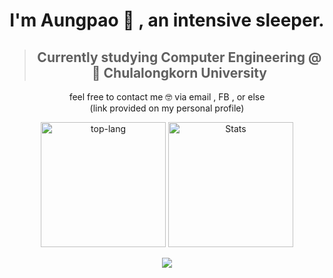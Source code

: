 <h1 align="center">I'm Aungpao 🤙 , an intensive sleeper.</h1>

<blockquote>
  <h2 align="center">Currently studying Computer Engineering @ 🏫 Chulalongkorn University</h2>
</blockquote>

<p align="center">
feel free to contact me 🤓 via email , FB , or else </br>
(link provided on my personal profile)</br>
</p>

<div flex align="center">
<img alt='top-lang' height=200 src='https://github-readme-stats.vercel.app/api/top-langs/?username=ChanatpakornS&show_icons=true&card_width=300&langs_count=100&layout=compact&hide=css,jupyter%20notebook,tcl,&hide_progress=false&theme=tokyonight' />
<img alt='Stats' height=200 src='https://github-readme-stats.vercel.app/api/?username=ChanatpakornS&show_icons=true&langs_count=10&width=500&layout=compact&hide_progress=false&theme=tokyonight'>
</div>

<p align="center">
  <img align="center" src='https://i.giphy.com/media/v1.Y2lkPTc5MGI3NjExM2o0ejFidGNlZm5ncmtoOGU5YzQweHVpOWN1bHEzZzk0aDRvcGc2ZCZlcD12MV9pbnRlcm5hbF9naWZfYnlfaWQmY3Q9Zw/RMwgs5kZqkRyhF24KK/giphy.gif'/>
</p>



